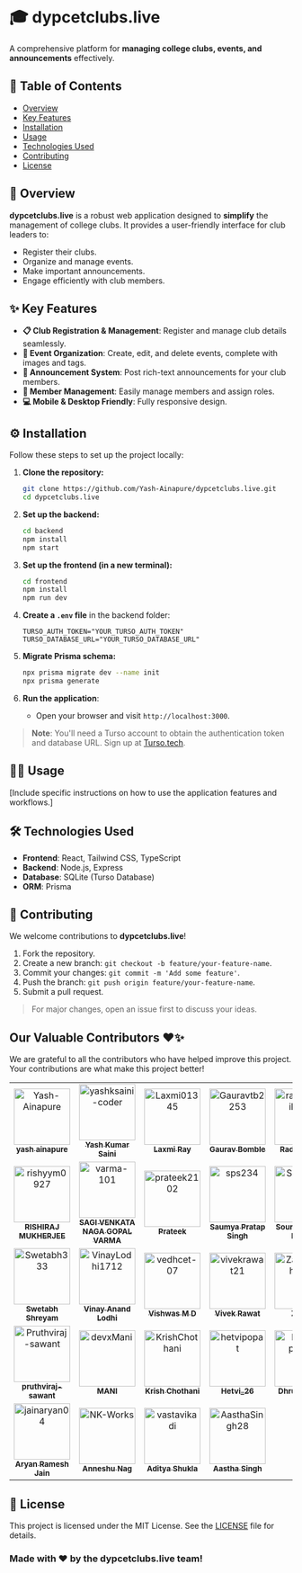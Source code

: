 

# 🎓 **dypcetclubs.live**

A comprehensive platform for **managing college clubs, events, and announcements** effectively.



## 🚀 **Table of Contents**

- [Overview](#overview)
- [Key Features](#key-features)
- [Installation](#installation)
- [Usage](#usage)
- [Technologies Used](#technologies-used)
- [Contributing](#contributing)
- [License](#license)



## 🌟 **Overview**

**dypcetclubs.live** is a robust web application designed to **simplify** the management of college clubs. It provides a user-friendly interface for club leaders to:

- Register their clubs.
- Organize and manage events.
- Make important announcements.
- Engage efficiently with club members.



## ✨ **Key Features**

- **📋 Club Registration & Management**: Register and manage club details seamlessly.
- **📅 Event Organization**: Create, edit, and delete events, complete with images and tags.
- **📢 Announcement System**: Post rich-text announcements for your club members.
- **👥 Member Management**: Easily manage members and assign roles.
- **💻 Mobile & Desktop Friendly**: Fully responsive design.


## ⚙️ **Installation**

Follow these steps to set up the project locally:

1. **Clone the repository:**
   ```bash
   git clone https://github.com/Yash-Ainapure/dypcetclubs.live.git
   cd dypcetclubs.live
   ```

2. **Set up the backend:**
   ```bash
   cd backend
   npm install
   npm start
   ```

3. **Set up the frontend (in a new terminal):**
   ```bash
   cd frontend
   npm install
   npm run dev
   ```

4. **Create a `.env` file** in the backend folder:
   ```
   TURSO_AUTH_TOKEN="YOUR_TURSO_AUTH_TOKEN"
   TURSO_DATABASE_URL="YOUR_TURSO_DATABASE_URL"
   ```

5. **Migrate Prisma schema:**
   ```bash
   npx prisma migrate dev --name init
   npx prisma generate
   ```

6. **Run the application**:
   - Open your browser and visit `http://localhost:3000`.

> **Note**: You'll need a Turso account to obtain the authentication token and database URL. Sign up at [Turso.tech](https://turso.tech/).



## 🧑‍💻 **Usage**

[Include specific instructions on how to use the application features and workflows.]



## 🛠️ **Technologies Used**

- **Frontend**: React, Tailwind CSS, TypeScript
- **Backend**: Node.js, Express
- **Database**: SQLite (Turso Database)
- **ORM**: Prisma



## 🤝 **Contributing**

We welcome contributions to **dypcetclubs.live**!

1. Fork the repository.
2. Create a new branch: `git checkout -b feature/your-feature-name`.
3. Commit your changes: `git commit -m 'Add some feature'`.
4. Push the branch: `git push origin feature/your-feature-name`.
5. Submit a pull request.

> For major changes, open an issue first to discuss your ideas.

## Our Valuable Contributors ❤️✨

We are grateful to all the contributors who have helped improve this project. Your contributions are what make this project better!

<!-- readme: contributors -start -->
<table>
	<tbody>
		<tr>
            <td align="center">
                <a href="https://github.com/Yash-Ainapure">
                    <img src="https://avatars.githubusercontent.com/u/136250383?v=4" width="100;" alt="Yash-Ainapure"/>
                    <br />
                    <sub><b>yash ainapure</b></sub>
                </a>
            </td>
            <td align="center">
                <a href="https://github.com/yashksaini-coder">
                    <img src="https://avatars.githubusercontent.com/u/115717039?v=4" width="100;" alt="yashksaini-coder"/>
                    <br />
                    <sub><b>Yash Kumar Saini</b></sub>
                </a>
            </td>
            <td align="center">
                <a href="https://github.com/Laxmi01345">
                    <img src="https://avatars.githubusercontent.com/u/122423386?v=4" width="100;" alt="Laxmi01345"/>
                    <br />
                    <sub><b>Laxmi Ray</b></sub>
                </a>
            </td>
            <td align="center">
                <a href="https://github.com/Gauravtb2253">
                    <img src="https://avatars.githubusercontent.com/u/114927759?v=4" width="100;" alt="Gauravtb2253"/>
                    <br />
                    <sub><b>Gaurav Bomble</b></sub>
                </a>
            </td>
            <td align="center">
                <a href="https://github.com/radheypatil6630">
                    <img src="https://avatars.githubusercontent.com/u/85211195?v=4" width="100;" alt="radheypatil6630"/>
                    <br />
                    <sub><b>Radhey patil</b></sub>
                </a>
            </td>
            <td align="center">
                <a href="https://github.com/Hh440">
                    <img src="https://avatars.githubusercontent.com/u/91595810?v=4" width="100;" alt="Hh440"/>
                    <br />
                    <sub><b>Harsh</b></sub>
                </a>
            </td>
		</tr>
		<tr>
            <td align="center">
                <a href="https://github.com/rishyym0927">
                    <img src="https://avatars.githubusercontent.com/u/136720020?v=4" width="100;" alt="rishyym0927"/>
                    <br />
                    <sub><b>RISHIRAJ MUKHERJEE</b></sub>
                </a>
            </td>
            <td align="center">
                <a href="https://github.com/varma-101">
                    <img src="https://avatars.githubusercontent.com/u/138625491?v=4" width="100;" alt="varma-101"/>
                    <br />
                    <sub><b>SAGI VENKATA NAGA GOPAL VARMA</b></sub>
                </a>
            </td>
            <td align="center">
                <a href="https://github.com/prateek2102">
                    <img src="https://avatars.githubusercontent.com/u/130992856?v=4" width="100;" alt="prateek2102"/>
                    <br />
                    <sub><b>Prateek </b></sub>
                </a>
            </td>
            <td align="center">
                <a href="https://github.com/sps234">
                    <img src="https://avatars.githubusercontent.com/u/141764206?v=4" width="100;" alt="sps234"/>
                    <br />
                    <sub><b>Saumya Pratap Singh</b></sub>
                </a>
            </td>
            <td align="center">
                <a href="https://github.com/Sourabh782">
                    <img src="https://avatars.githubusercontent.com/u/103349890?v=4" width="100;" alt="Sourabh782"/>
                    <br />
                    <sub><b>Sourabh Singh Rawat</b></sub>
                </a>
            </td>
            <td align="center">
                <a href="https://github.com/sushil-sagar05">
                    <img src="https://avatars.githubusercontent.com/u/169032900?v=4" width="100;" alt="sushil-sagar05"/>
                    <br />
                    <sub><b>Sushil Sagar</b></sub>
                </a>
            </td>
		</tr>
		<tr>
            <td align="center">
                <a href="https://github.com/Swetabh333">
                    <img src="https://avatars.githubusercontent.com/u/109225662?v=4" width="100;" alt="Swetabh333"/>
                    <br />
                    <sub><b>Swetabh Shreyam</b></sub>
                </a>
            </td>
            <td align="center">
                <a href="https://github.com/VinayLodhi1712">
                    <img src="https://avatars.githubusercontent.com/u/135756009?v=4" width="100;" alt="VinayLodhi1712"/>
                    <br />
                    <sub><b>Vinay Anand Lodhi</b></sub>
                </a>
            </td>
            <td align="center">
                <a href="https://github.com/vedhcet-07">
                    <img src="https://avatars.githubusercontent.com/u/176995332?v=4" width="100;" alt="vedhcet-07"/>
                    <br />
                    <sub><b>Vishwas M D</b></sub>
                </a>
            </td>
            <td align="center">
                <a href="https://github.com/vivekrawat21">
                    <img src="https://avatars.githubusercontent.com/u/116631005?v=4" width="100;" alt="vivekrawat21"/>
                    <br />
                    <sub><b>Vivek Rawat</b></sub>
                </a>
            </td>
            <td align="center">
                <a href="https://github.com/ZayedShahcode">
                    <img src="https://avatars.githubusercontent.com/u/115407231?v=4" width="100;" alt="ZayedShahcode"/>
                    <br />
                    <sub><b>Zayed</b></sub>
                </a>
            </td>
            <td align="center">
                <a href="https://github.com/im-amanjai">
                    <img src="https://avatars.githubusercontent.com/u/145966547?v=4" width="100;" alt="im-amanjai"/>
                    <br />
                    <sub><b>im-amanjai</b></sub>
                </a>
            </td>
		</tr>
		<tr>
            <td align="center">
                <a href="https://github.com/Pruthviraj-sawant">
                    <img src="https://avatars.githubusercontent.com/u/157594404?v=4" width="100;" alt="Pruthviraj-sawant"/>
                    <br />
                    <sub><b>pruthviraj-sawant</b></sub>
                </a>
            </td>
            <td align="center">
                <a href="https://github.com/devxMani">
                    <img src="https://avatars.githubusercontent.com/u/122438942?v=4" width="100;" alt="devxMani"/>
                    <br />
                    <sub><b>MANI </b></sub>
                </a>
            </td>
            <td align="center">
                <a href="https://github.com/KrishChothani">
                    <img src="https://avatars.githubusercontent.com/u/143370415?v=4" width="100;" alt="KrishChothani"/>
                    <br />
                    <sub><b>Krish Chothani</b></sub>
                </a>
            </td>
            <td align="center">
                <a href="https://github.com/hetvipopat">
                    <img src="https://avatars.githubusercontent.com/u/157787846?v=4" width="100;" alt="hetvipopat"/>
                    <br />
                    <sub><b>Hetvi_26</b></sub>
                </a>
            </td>
            <td align="center">
                <a href="https://github.com/Dhruv-pahuja">
                    <img src="https://avatars.githubusercontent.com/u/100836518?v=4" width="100;" alt="Dhruv-pahuja"/>
                    <br />
                    <sub><b>Dhruv Pahuja</b></sub>
                </a>
            </td>
            <td align="center">
                <a href="https://github.com/ChetanSingh14">
                    <img src="https://avatars.githubusercontent.com/u/153702696?v=4" width="100;" alt="ChetanSingh14"/>
                    <br />
                    <sub><b>Chetan SIngh</b></sub>
                </a>
            </td>
		</tr>
		<tr>
            <td align="center">
                <a href="https://github.com/jainaryan04">
                    <img src="https://avatars.githubusercontent.com/u/138214350?v=4" width="100;" alt="jainaryan04"/>
                    <br />
                    <sub><b>Aryan Ramesh Jain</b></sub>
                </a>
            </td>
            <td align="center">
                <a href="https://github.com/NK-Works">
                    <img src="https://avatars.githubusercontent.com/u/132702983?v=4" width="100;" alt="NK-Works"/>
                    <br />
                    <sub><b>Anneshu Nag</b></sub>
                </a>
            </td>
            <td align="center">
                <a href="https://github.com/vastavikadi">
                    <img src="https://avatars.githubusercontent.com/u/160533006?v=4" width="100;" alt="vastavikadi"/>
                    <br />
                    <sub><b>Aditya Shukla</b></sub>
                </a>
            </td>
            <td align="center">
                <a href="https://github.com/AasthaSingh28">
                    <img src="https://avatars.githubusercontent.com/u/138100998?v=4" width="100;" alt="AasthaSingh28"/>
                    <br />
                    <sub><b>Aastha Singh</b></sub>
                </a>
            </td>
		</tr>
	<tbody>
</table>
<!-- readme: contributors -end -->

## 📄 **License**

This project is licensed under the MIT License. See the [LICENSE](LICENSE) file for details.

### Made with ❤️ by the dypcetclubs.live team!

